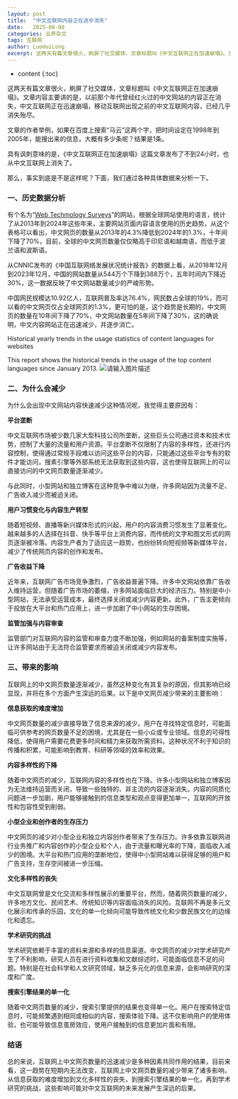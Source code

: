 ```yaml
---
layout: post
title:  "中文互联网内容正在逐步消失"
date:   2025-06-08
categories: 业界杂文
tags: 互联网
author: LuoHuiLong
excerpt: 这两天有篇文章很火，刷屏了社交媒体，文章标题叫《中文互联网正在加速崩塌》。文章内容主要讲的是，以前那个年代曾经红火过的中文网站的内容正在消失，中文互联网正在迅速崩塌，移动互联网出现之前的中文互联网内容，已经几乎消失殆尽。
---
```


* content
{:toc}

这两天有篇文章很火，刷屏了社交媒体，文章标题叫《中文互联网正在加速崩塌》。文章内容主要讲的是，以前那个年代曾经红火过的中文网站的内容正在消失，中文互联网正在迅速崩塌，移动互联网出现之前的中文互联网内容，已经几乎消失殆尽。

文章的作者举例，如果在百度上搜索“马云”这两个字，把时间设定在1998年到2005年，能搜出来的信息，大概有多少条呢？结果是1条。

具有讽刺意味的是，《中文互联网正在加速崩塌》这篇文章发布了不到24小时，也从中文互联网上消失了。

那么，事实到底是不是这样呢？下面，我们通过各种具体数据来分析一下。

### **一、历史数据分析**

有个名为“[Web Techmology Surveys](https://w3techs.com/technologies/history_overview/content_language/ms/y)”的网站，根据全球网站使用的语言，统计了从2013年到2024年这些年来，主要网站页面内容语言使用的历史趋势，从这个表格可以看出，中文网页的数量从2013年的4.3%降低到2024年的1.3%，十年间下降了70%，目前，全球的中文网页数量仅仅略高于印尼语和越南语，而低于波兰语和波斯语。

从CNNIC发布的《中国互联网络发展状况统计报告》的数据上看，从2018年12月到2023年12月，中国的网站数量从544万个下降到388万个，五年时间内下降近30%，这一数据反映了中文网站数量减少的严峻形势。

中国网民规模达10.92亿人，互联网普及率达76.4%，网民数占全球的19%，而可以看的中文网页仅占全球网页的1.3%，更可怕的是，这个趋势是长期的，中文网页的数量在10年间下降了70%，中文网站数量在5年间下降了30%，这的确说明，中文内容网站正在迅速减少，并逐步消亡。

Historical yearly trends in the usage statistics of content languages for websites

This report shows the historical trends in the usage of the top content languages since January 2013.
 ![请输入图片描述][1]
### **二、为什么会减少**

为什么会出现中文网站内容快速减少这种情况呢，我觉得主要原因有：

**平台垄断**

中文互联网市场被少数几家大型科技公司所垄断，这些巨头公司通过资本和技术优势，控制了大量的流量和用户资源。平台垄断不仅限制了内容的多样性，还进行内容控制，使得通过常规手段难以访问这些平台的内容，只能通过这些平台专有的软件才能访问，搜素引擎等外部系统无法获取到这些内容，这也使得互联网上的可以直接访问的中文网页数量逐渐减少。

与此同时，小型网站和独立博客在这种竞争中难以为继，许多网站因为流量不足、广告收入减少而被迫关闭。

**用户习惯变化与内容生产转型**

随着短视频、直播等新兴媒体形式的兴起，用户的内容消费习惯发生了显著变化。越来越多的人选择在抖音、快手等平台上消费内容，而传统的文字和图文形式的网页逐渐被冷落。内容生产者为了适应这一趋势，也纷纷转向短视频等新媒体平台，减少了传统网页内容的创作和发布。

**广告收益下降**

近年来，互联网广告市场竞争激烈，广告收益普遍下降。许多中文网站依靠广告收入维持运营，但随着广告市场的萎缩，许多网站面临巨大的经济压力。特别是中小型网站，无法承受运营成本，最终选择关闭或减少内容更新。此外，广告主更倾向于投放在大平台和热门应用上，进一步加剧了中小网站的生存困境。

**监管加强与内容审查**

监管部门对互联网内容的监管和审查力度不断加强，例如网站的备案制度实施等，让许多网站由于无法符合监管要求而被迫关闭或减少内容发布。

### **三、带来的影响**

互联网上的中文网页数量逐渐减少，虽然这种变化有其复杂的原因，但其影响已经显现，并将在多个方面产生深远的后果。以下是中文网页减少带来的主要影响：

**信息获取的难度增加**

中文网页数量的减少直接导致了信息来源的减少。用户在寻找特定信息时，可能面临可供参考的网页数量不足的困境，尤其是在一些小众或专业领域。信息的可得性降低，使得用户需要花费更多时间和精力来获取所需资料。这种状况不利于知识的传播和积累，可能影响到教育、科研等领域的效率和效果。

**内容多样性的下降**

随着中文网页的减少，互联网内容的多样性也在下降。许多小型网站和独立博客因为无法维持运营而关闭，导致一些独特的、非主流的内容逐渐消失。内容的同质化问题进一步加剧，用户能够接触到的信息类型和观点变得更加单一，互联网的开放性和包容性受到削弱。

**小型企业和创作者的生存压力**

中文网页的减少对小型企业和独立内容创作者带来了生存压力。许多依靠互联网进行业务推广和内容创作的小型企业和个人，由于流量和曝光率的下降，面临收入减少的困境。大平台和热门应用的垄断地位，使得中小型网站难以获得足够的用户和广告支持，生存空间被进一步压缩。

**文化多样性的丧失**

中文互联网曾是文化交流和多样性展示的重要平台，然而，随着网页数量的减少，许多地方文化、民间艺术、传统知识等内容面临消失的风险。互联网不再是多元文化展示和传承的乐园，文化的单一化倾向可能导致传统文化和少数民族文化的边缘化和遗忘。

**学术研究的挑战**

学术研究依赖于丰富的资料来源和多样的信息渠道。中文网页的减少对学术研究产生了不利影响，研究人员在进行资料收集和文献综述时，可能面临信息不足的问题。特别是在社会科学和人文研究领域，缺乏多元化的信息来源，会影响研究的深度和广度。

**搜索引擎结果的单一化**

随着中文网页数量的减少，搜索引擎提供的结果也变得单一化。用户在搜索特定信息时，可能频繁遇到相同或相似的内容，搜索体验下降。这不仅影响用户的使用体验，也可能导致信息茧房效应，使用户接触到的信息更加片面和有限。

### **结语**

总的来说，互联网上中文网页数量的迅速减少是多种因素共同作用的结果，目前来看，这一趋势在短期内无法改变，互联网上中文网页数量的减少带来了诸多影响，从信息获取的难度增加到文化多样性的丧失，到搜索引擎结果的单一化，再到学术研究的挑战，这些影响可能对中文互联网的未来发展产生深远的后果。


  [1]: https://img2.wait.loan/file/img-hub/1749478550203_sshot-2025-06-09-22-15-13.png
